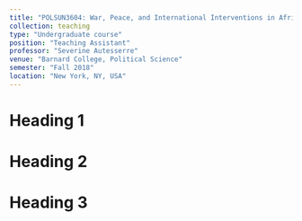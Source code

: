 ```yaml
---
title: "POLSUN3604: War, Peace, and International Interventions in Africa"
collection: teaching
type: "Undergraduate course"
position: "Teaching Assistant"  
professor: "Severine Autesserre" 
venue: "Barnard College, Political Science"
semester: "Fall 2018"
location: "New York, NY, USA"
---
```


Heading 1
======

Heading 2
======

Heading 3
======